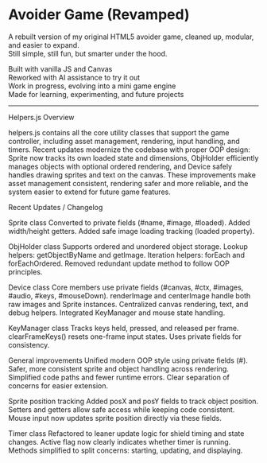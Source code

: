 # Avoider Game (Revamped)

A rebuilt version of my original HTML5 avoider game, cleaned up, modular, and easier to expand.  
Still simple, still fun, but smarter under the hood.

Built with vanilla JS and Canvas  
Reworked with  AI assistance to try it out  
Work in progress, evolving into a mini game engine  
Made for learning, experimenting, and future projects

-------------------------------------------------------------
Helpers.js Overview

helpers.js contains all the core utility classes that support the game controller, including asset management, rendering, input handling, and timers. Recent updates modernize the codebase with proper OOP design: Sprite now tracks its own loaded state and dimensions, ObjHolder efficiently manages objects with optional ordered rendering, and Device safely handles drawing sprites and text on the canvas. These improvements make asset management consistent, rendering safer and more reliable, and the system easier to extend for future game features.

Recent Updates / Changelog

Sprite class
	Converted to private fields (#name, #image, #loaded).
	Added width/height getters.
	Added safe image loading tracking (loaded property).

ObjHolder class
	Supports ordered and unordered object storage.
	Lookup helpers: getObjectByName and getImage.
	Iteration helpers: forEach and forEachOrdered.
	Removed redundant update method to follow OOP principles.

Device class
	Core members use private fields (#canvas, #ctx, #images, #audio, #keys, #mouseDown).
	renderImage and centerImage handle both raw images and Sprite instances.
	Centralized canvas rendering, text, and debug helpers.
	Integrated KeyManager and mouse state handling.

KeyManager class
	Tracks keys held, pressed, and released per frame.
	clearFrameKeys() resets one-frame input states.
	Uses private fields for consistency.

General improvements
	Unified modern OOP style using private fields (#).
	Safer, more consistent sprite and object handling across rendering.
	Simplified code paths and fewer runtime errors.
	Clear separation of concerns for easier extension.


Sprite position tracking
	Added posX and posY fields to track object position.
	Setters and getters allow safe access while keeping code consistent.
	Mouse input now updates sprite position directly via these fields.

Timer class
	Refactored to leaner update logic for shield timing and state changes.
	Active flag now clearly indicates whether timer is running.
	Methods simplified to split concerns: starting, updating, and displaying.
